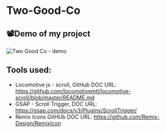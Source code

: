 # Two-Good-Co

## 📽️Demo of my project


  ![Two Good Co - demo](https://github.com/azimAVI/Two-Good-Co/assets/98378325/a072b09d-0c78-451f-b587-2144f8943574)


## Tools used:
  - Locomotive js - scroll, GitHub DOC URL: https://github.com/locomotivemtl/locomotive-scroll/blob/master/README.md
  - GSAP - Scroll Trigger, DOC URL: https://gsap.com/docs/v3/Plugins/ScrollTrigger/
  - Remix Icons GitHUb DOC URL: https://github.com/Remix-Design/RemixIcon

